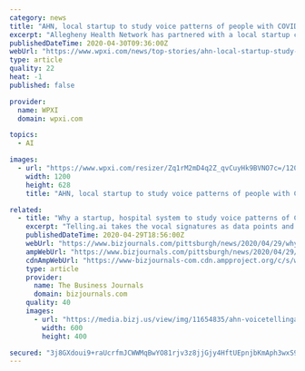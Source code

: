 ```yaml
---
category: news
title: "AHN, local startup to study voice patterns of people with COVID-19"
excerpt: "Allegheny Health Network has partnered with a local startup company, Telling.ai, to study the voices of those infected by the coronavirus."
publishedDateTime: 2020-04-30T09:36:00Z
webUrl: "https://www.wpxi.com/news/top-stories/ahn-local-startup-study-voice-patterns-people-with-covid-19/FRAPKZJL4RG67OSCIN5PZQMTQI/"
type: article
quality: 22
heat: -1
published: false

provider:
  name: WPXI
  domain: wpxi.com

topics:
  - AI

images:
  - url: "https://www.wpxi.com/resizer/Zq1rM2mD4q2Z_qvCuyHk9BVNO7c=/1200x628/arc-anglerfish-arc2-prod-cmg.s3.amazonaws.com/public/XKLVAL5R4JCLROXOQAJGRYUTEU.jpg"
    width: 1200
    height: 628
    title: "AHN, local startup to study voice patterns of people with COVID-19"

related:
  - title: "Why a startup, hospital system to study voice patterns of Covid-19 patients"
    excerpt: "Telling.ai takes the vocal signatures as data points and use machine learning to find patterns that can match to disease and changes now and over time."
    publishedDateTime: 2020-04-29T18:56:00Z
    webUrl: "https://www.bizjournals.com/pittsburgh/news/2020/04/29/why-a-startup-hospital-system-to-study-voice.html"
    ampWebUrl: "https://www.bizjournals.com/pittsburgh/news/2020/04/29/why-a-startup-hospital-system-to-study-voice.amp.html"
    cdnAmpWebUrl: "https://www-bizjournals-com.cdn.ampproject.org/c/s/www.bizjournals.com/pittsburgh/news/2020/04/29/why-a-startup-hospital-system-to-study-voice.amp.html"
    type: article
    provider:
      name: The Business Journals
      domain: bizjournals.com
    quality: 40
    images:
      - url: "https://media.bizj.us/view/img/11654835/ahn-voicetellingai*600xx3748-2499-0-167.jpg"
        width: 600
        height: 400

secured: "3j8GXdoui9+raUcrfmJCWWMqBwYO81rjv3z8jjGjy4HftUEpnjbKmAph3wxS91OjkvnafWODIRxtIpbB7hvoSBJIjQR+VsY33CDW0Px5bH0T9g7RmJ8fiN6qxJ39yBBCbvBv5xekQEg/fpnhqabnr3qD+SaV0BdSm2HWWF0CS3UBushk6sJ9uQgKwpSxX/S/av0lXuNcTjCevXh3Vl/cDEHrFGJOlGWUIbRJ0DMB1YxTErM/9Q8rboVqbyABzIASMW155WjsnhM95TGOPaTY0r3wc2NKOZRMVPLL4jjHfGB2S01gve2F0TP/t01mV66q;wbbEW6F1OZX9ShIEPt2NXg=="
---
```


